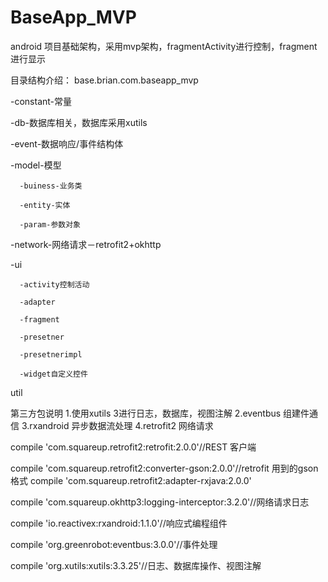 # BaseApp_MVP
android 项目基础架构，采用mvp架构，fragmentActivity进行控制，fragment进行显示

目录结构介绍：
base.brian.com.baseapp_mvp

  -constant-常量
  
  -db-数据库相关，数据库采用xutils
  
  -event-数据响应/事件结构体
  
  -model-模型
  
      -buiness-业务类
      
      -entity-实体
      
      -param-参数对象
      
  -network-网络请求－retrofit2+okhttp
  
  -ui
  
      -activity控制活动
      
      -adapter
      
      -fragment
      
      -presetner
      
      -presetnerimpl
      
      -widget自定义控件
      
  util
  
  
  
  

第三方包说明
1.使用xutils 3进行日志，数据库，视图注解
2.eventbus 组建件通信
3.rxandroid 异步数据流处理
4.retrofit2 网络请求

compile 'com.squareup.retrofit2:retrofit:2.0.0'//REST 客户端

compile 'com.squareup.retrofit2:converter-gson:2.0.0'//retrofit 用到的gson格式
compile 'com.squareup.retrofit2:adapter-rxjava:2.0.0'

compile 'com.squareup.okhttp3:logging-interceptor:3.2.0'//网络请求日志

compile 'io.reactivex:rxandroid:1.1.0'//响应式编程组件

compile 'org.greenrobot:eventbus:3.0.0'//事件处理

compile 'org.xutils:xutils:3.3.25'//日志、数据库操作、视图注解
    
    

